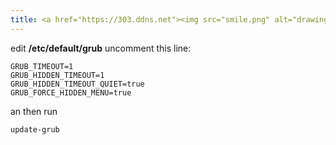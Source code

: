 ```yaml
---
title: <a href="https://303.ddns.net"><img src="smile.png" alt="drawing" width="100"/></a>
---
```


edit **/etc/default/grub**
uncomment this line:

    GRUB_TIMEOUT=1
    GRUB_HIDDEN_TIMEOUT=1
    GRUB_HIDDEN_TIMEOUT_QUIET=true
    GRUB_FORCE_HIDDEN_MENU=true
    
an then run

    update-grub
